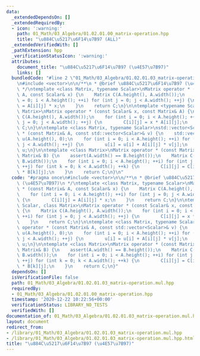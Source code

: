```yaml
---
data:
  _extendedDependsOn: []
  _extendedRequiredBy:
  - icon: ':warning:'
    path: 01_Math/03_Algebra/01.02.01.00_matrix-operation.hpp
    title: "\u884C\u5217\u6F14\u7B97 (ALL)"
  _extendedVerifiedWith: []
  _pathExtension: hpp
  _verificationStatusIcon: ':warning:'
  attributes:
    document_title: "\u884C\u5217\u6F14\u7B97 (\u4E57\u7B97)"
    links: []
  bundledCode: "#line 2 \"01_Math/03_Algebra/01.02.01.03_matrix-operation.mul.hpp\"\
    \n#include <vector>\n\n/**\n * @brief \u884C\u5217\u6F14\u7B97 (\u4E57\u7B97)\n\
    \ */\ntemplate <class Matrix, typename Scalar>\nMatrix operator * (const Matrix&\
    \ A, const Scalar& x) {\n    Matrix C(A.height(), A.width());\n    for (int i\
    \ = 0; i < A.height(); ++i) for (int j = 0; j < A.width(); ++j) {\n        C[i][j]\
    \ = A[i][j] * x;\n    }\n    return C;\n}\n\ntemplate <typename Scalar, class\
    \ Matrix>\nMatrix operator * (const Scalar& x, const Matrix& A) {\n    Matrix\
    \ C(A.height(), A.width());\n    for (int i = 0; i < A.height(); ++i) for (int\
    \ j = 0; j < A.width(); ++j) {\n        C[i][j] = x * A[i][j];\n    }\n    return\
    \ C;\n}\n\ntemplate <class Matrix, typename Scalar>\nstd::vector<Scalar> operator\
    \ * (const Matrix& A, const std::vector<Scalar>& v) {\n    std::vector<Scalar>\
    \ u(A.height(), 0);\n    for (int i = 0; i < A.height(); ++i) for (int j = 0;\
    \ j < A.width(); ++j) {\n        u[i] = u[i] + A[i][j] * v[j];\n    }\n    return\
    \ u;\n}\n\ntemplate <class Matrix>\nMatrix operator * (const Matrix& A, const\
    \ Matrix& B) {\n    assert(A.width() == B.height());\n    Matrix C(A.height(),\
    \ B.width());\n    for (int i = 0; i < A.height(); ++i) for (int j = 0; j < B.width();\
    \ ++j) for (int k = 0; k < A.width(); ++k) {\n        C[i][j] = C[i][j] + A[i][k]\
    \ * B[k][j];\n    }\n    return C;\n}\n"
  code: "#pragma once\n#include <vector>\n\n/**\n * @brief \u884C\u5217\u6F14\u7B97\
    \ (\u4E57\u7B97)\n */\ntemplate <class Matrix, typename Scalar>\nMatrix operator\
    \ * (const Matrix& A, const Scalar& x) {\n    Matrix C(A.height(), A.width());\n\
    \    for (int i = 0; i < A.height(); ++i) for (int j = 0; j < A.width(); ++j)\
    \ {\n        C[i][j] = A[i][j] * x;\n    }\n    return C;\n}\n\ntemplate <typename\
    \ Scalar, class Matrix>\nMatrix operator * (const Scalar& x, const Matrix& A)\
    \ {\n    Matrix C(A.height(), A.width());\n    for (int i = 0; i < A.height();\
    \ ++i) for (int j = 0; j < A.width(); ++j) {\n        C[i][j] = x * A[i][j];\n\
    \    }\n    return C;\n}\n\ntemplate <class Matrix, typename Scalar>\nstd::vector<Scalar>\
    \ operator * (const Matrix& A, const std::vector<Scalar>& v) {\n    std::vector<Scalar>\
    \ u(A.height(), 0);\n    for (int i = 0; i < A.height(); ++i) for (int j = 0;\
    \ j < A.width(); ++j) {\n        u[i] = u[i] + A[i][j] * v[j];\n    }\n    return\
    \ u;\n}\n\ntemplate <class Matrix>\nMatrix operator * (const Matrix& A, const\
    \ Matrix& B) {\n    assert(A.width() == B.height());\n    Matrix C(A.height(),\
    \ B.width());\n    for (int i = 0; i < A.height(); ++i) for (int j = 0; j < B.width();\
    \ ++j) for (int k = 0; k < A.width(); ++k) {\n        C[i][j] = C[i][j] + A[i][k]\
    \ * B[k][j];\n    }\n    return C;\n}"
  dependsOn: []
  isVerificationFile: false
  path: 01_Math/03_Algebra/01.02.01.03_matrix-operation.mul.hpp
  requiredBy:
  - 01_Math/03_Algebra/01.02.01.00_matrix-operation.hpp
  timestamp: '2020-12-22 10:22:56+00:00'
  verificationStatus: LIBRARY_NO_TESTS
  verifiedWith: []
documentation_of: 01_Math/03_Algebra/01.02.01.03_matrix-operation.mul.hpp
layout: document
redirect_from:
- /library/01_Math/03_Algebra/01.02.01.03_matrix-operation.mul.hpp
- /library/01_Math/03_Algebra/01.02.01.03_matrix-operation.mul.hpp.html
title: "\u884C\u5217\u6F14\u7B97 (\u4E57\u7B97)"
---
```

